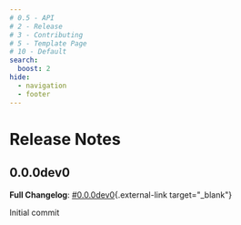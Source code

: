 ```yaml
---
# 0.5 - API
# 2 - Release
# 3 - Contributing
# 5 - Template Page
# 10 - Default
search:
  boost: 2
hide:
  - navigation
  - footer
---
```


# Release Notes
## 0.0.0dev0

**Full Changelog**: [#0.0.0dev0](https://github.com/airtai/fastagency/commits/0.0.0dev0){.external-link target="_blank"}

Initial commit

